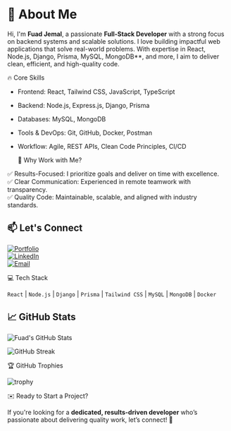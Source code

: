 # 👋 About Me  

Hi, I'm **Fuad Jemal**, a passionate **Full-Stack Developer** with a strong focus on backend systems and scalable solutions. I love building impactful web applications that solve real-world problems. With expertise in React, Node.js, Django, Prisma, MySQL, MongoDB**, and more, I aim to deliver clean, efficient, and high-quality code.  
  

 🔥 Core Skills  

- Frontend: React, Tailwind CSS, JavaScript, TypeScript  
- Backend: Node.js, Express.js, Django, Prisma  
- Databases: MySQL, MongoDB  
- Tools & DevOps: Git, GitHub, Docker, Postman  
- Workflow: Agile, REST APIs, Clean Code Principles, CI/CD  


  🌟 Why Work with Me?  

✅ Results-Focused: I prioritize goals and deliver on time with excellence.  
✅ Clear Communication: Experienced in remote teamwork with transparency.  
✅ Quality Code: Maintainable, scalable, and aligned with industry standards.  


## 📫 Let's Connect  

[![Portfolio](https://img.shields.io/badge/🌐%20Portfolio-%2300C7B7.svg?&style=for-the-badge)](https://officaltechreach.vercel.app/)  
[![LinkedIn](https://img.shields.io/badge/LinkedIn-%230077B5.svg?&logo=linkedin&logoColor=white&style=for-the-badge)](https://www.linkedin.com/in/fuad-jemal-757601302/)  
[![Email](https://img.shields.io/badge/Email-fuad.jemal.mail@gmail.com-red?style=for-the-badge&logo=gmail&logoColor=white)](mailto:fuad.jemal.mail@gmail.com)  



💻 Tech Stack  

`React` | `Node.js` | `Django` | `Prisma` | `Tailwind CSS` | `MySQL` | `MongoDB` | `Docker`  



## 📈 GitHub Stats  

![Fuad's GitHub Stats](https://github-readme-stats.vercel.app/api?username=FuadJemal86&show_icons=true&theme=tokyonight)  

![GitHub Streak](https://github-readme-streak-stats.herokuapp.com/?user=FuadJemal86&theme=tokyonight)  


🏆 GitHub Trophies  

![trophy](https://github-profile-trophy.vercel.app/?username=FuadJemal86&theme=onedark)  


✉️ Ready to Start a Project?  

If you're looking for a **dedicated, results-driven developer** who’s passionate about delivering quality work, let’s connect! 🚀  

